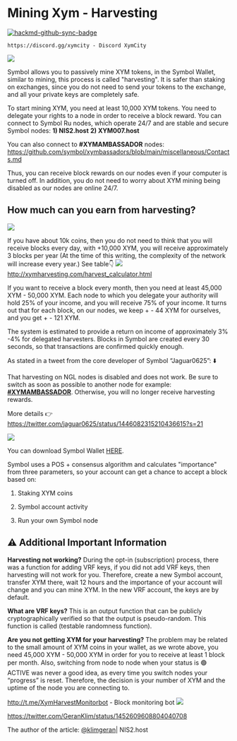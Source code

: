 # Mining Xym - Harvesting

[![hackmd-github-sync-badge](https://hackmd.io/TWM0Y-AEQLeuDNL8leWjqw/badge)](https://hackmd.io/TWM0Y-AEQLeuDNL8leWjqw)

```
https://discord.gg/xymcity - Discord XymCity
```


![](https://i.imgur.com/osMsWfX.jpg) 

Symbol allows you to passively mine XYM tokens, in the Symbol Wallet, similar to mining, this process is called "harvesting". It is safer than staking on exchanges, since you do not need to send your tokens to the exchange, and all your private keys are completely safe.

To start mining XYM, you need at least 10,000 XYM tokens. You need to delegate your rights to a node in order to receive a block reward. You can connect to Symbol Ru nodes, which operate 24/7 and are stable and secure Symbol nodes:
**1) NIS2.host**
**2) XYM007.host**

You can also connect to **#XYMAMBASSADOR** nodes:
https://github.com/symbol/xymbassadors/blob/main/miscellaneous/Contacts.md

Thus, you can receive block rewards on our nodes even if your computer is turned off. In addition, you do not need to worry about XYM mining being disabled as our nodes are online 24/7.

## How much can you earn from harvesting?

![](https://i.imgur.com/Qu8V72m.png)

If you have about 10k coins, then you do not need to think that you will receive blocks every day, with +10,000 XYM, you will receive approximately 3 blocks per year (At the time of this writing, the complexity of the network will increase every year.) See table👇
![](https://i.imgur.com/KmwYa5V.png)
http://xymharvesting.com/harvest_calculator.html

If you want to receive a block every month, then you need at least 45,000 XYM - 50,000 XYM. Each node to which you delegate your authority will hold 25% of your income, and you will receive 75% of your income. It turns out that for each block, on our nodes, we keep + - 44 XYM for ourselves, and you get + - 121 XYM.

The system is estimated to provide a return on income of approximately 3% -4% for delegated harvesters. Blocks in Symbol are created every 30 seconds, so that transactions are confirmed quickly enough.

As stated in a tweet from the core developer of Symbol “Jaguar0625”: ⬇️

That harvesting on NGL nodes is disabled and does not work. Be sure to switch as soon as possible to another node for example: **[#XYMAMBASSADOR](https://github.com/symbol/xymbassadors/blob/main/miscellaneous/Contacts.md)**. Otherwise, you will no longer receive harvesting rewards.

More details 👉 https://twitter.com/jaguar0625/status/1446082315210436615?s=21

![](https://i.imgur.com/dF3PU3k.jpg)


You can download Symbol Wallet [HERE](https://github.com/symbol/desktop-wallet/releases).

Symbol uses a POS + consensus algorithm and calculates "importance" from three parameters, so your account can get a chance to accept a block based on:

1) Staking XYM coins

2) Symbol account activity

3) Run your own Symbol node

## ⚠️ Additional Important Information

**Harvesting not working?** During the opt-in (subscription) process, there was a function for adding VRF keys, if you did not add VRF keys, then harvesting will not work for you. Therefore, create a new Symbol account, transfer XYM there, wait 12 hours and the importance of your account will change and you can mine XYM. In the new VRF account, the keys are by default.

**What are VRF keys?** This is an output function that can be publicly cryptographically verified so that the output is pseudo-random. This function is called (testable randomness function).

**Are you not getting XYM for your harvesting?** The problem may be related to the small amount of XYM coins in your wallet, as we wrote above, you need 45,000 XYM - 50,000 XYM in order for you to receive at least 1 block per month. Also, switching from node to node when your status is 🟢 ACTIVE was never a good idea, as every time you switch nodes your “progress” is reset. Therefore, the decision is your number of XYM and the uptime of the node you are connecting to.

http://t.me/XymHarvestMonitorbot - Block monitoring bot
![](https://i.imgur.com/xlPlDGY.jpg)

https://twitter.com/GeranKlim/status/1452609608804040708

The author of the article: [@klimgeran](https://twitter.com/GeranKlim)| NIS2.host


